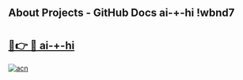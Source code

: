 ## About Projects - GitHub Docs ai-+-hi !wbnd7

# <h2><a href="https://andorid.site?title=ai-+-hi&ref=14PRO">🔗👉 🔴 ai-+-hi</a></h2>

[![acn](https://github.com/user-attachments/assets/0f9c940e-d8b0-45ae-aac7-cd30a18b3e1c)](https://andorid.site?title=ai-+-hi&ref=14PRO)

